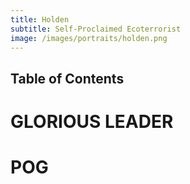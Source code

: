 ```yaml
---
title: Holden
subtitle: Self-Proclaimed Ecoterrorist
image: /images/portraits/holden.png
---
```


## Table of Contents

# GLORIOUS LEADER
# POG